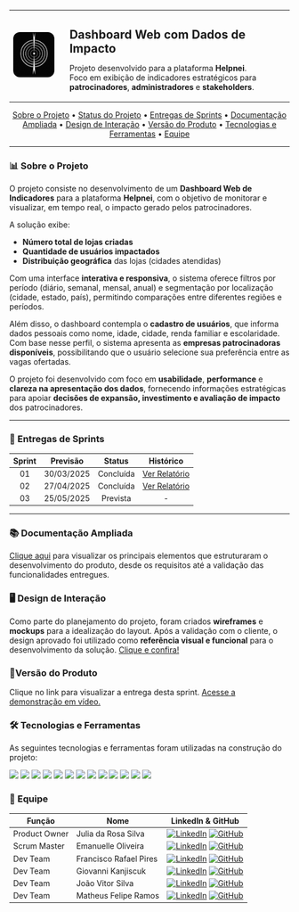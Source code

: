 <table align="center">
  <tr>
    <td>
      <img src="https://github.com/ORBIS-2DSM-API/docs/blob/main/logo.jpg" alt="Logo Orbis" width="150" style="border-radius: 12px;" />
    </td>
    <td style="padding-left: 20px;">
      <h2 style="margin-bottom: 5px;">Dashboard Web com Dados de Impacto</h2>
      <p>
        Projeto desenvolvido para a plataforma <strong>Helpnei</strong>.<br />
        Foco em exibição de indicadores estratégicos para <strong>patrocinadores</strong>, <strong>administradores</strong> e <strong>stakeholders</strong>.
      </p>
    </td>
  </tr>
</table>

<p align="center">
  <a href="#sobre-o-projeto">Sobre o Projeto</a> •
  <a href="#status-do-projeto">Status do Projeto</a> •
  <a href="#entregas-de-sprints">Entregas de Sprints</a> •
  <a href="#documentacao-ampliada">Documentação Ampliada</a> •
  <a href="#design-de-interacao">Design de Interação</a> •
  <a href="#versao-do-produto">Versão do Produto</a> •
  <a href="#tecnologias-e-ferramentas">Tecnologias e Ferramentas</a> •
  <a href="#equipe">Equipe</a>
</p>

---

### <h3 id="sobre-o-projeto">📊 Sobre o Projeto</h3>

O projeto consiste no desenvolvimento de um **Dashboard Web de Indicadores** para a plataforma **Helpnei**, com o objetivo de monitorar e visualizar, em tempo real, o impacto gerado pelos patrocinadores.

A solução exibe:

- **Número total de lojas criadas**
- **Quantidade de usuários impactados**
- **Distribuição geográfica** das lojas (cidades atendidas)

Com uma interface **interativa e responsiva**, o sistema oferece filtros por período (diário, semanal, mensal, anual) e segmentação por localização (cidade, estado, país), permitindo comparações entre diferentes regiões e períodos.

Além disso, o dashboard contempla o **cadastro de usuários**, que informa dados pessoais como nome, idade, cidade, renda familiar e escolaridade. Com base nesse perfil, o sistema apresenta as **empresas patrocinadoras disponíveis**, possibilitando que o usuário selecione sua preferência entre as vagas ofertadas.

O projeto foi desenvolvido com foco em **usabilidade**, **performance** e **clareza na apresentação dos dados**, fornecendo informações estratégicas para apoiar **decisões de expansão, investimento e avaliação de impacto** dos patrocinadores.

---


### <h3 id="entregas-de-sprints">🚩 Entregas de Sprints</h3>


| Sprint | Previsão  | Status   | Histórico      |
|:------:|:---------:|:--------:|:--------------:|
| 01     | 30/03/2025 | Concluída | [Ver Relatório](#) |
| 02     | 27/04/2025 | Concluída | [Ver Relatório](#) |
| 03     | 25/05/2025 | Prevista | - |

---

### <h3 id="documentacao-ampliada">📚 Documentação Ampliada</h3>

[Clique aqui](https://github.com/ORBIS-2DSM-API/docs/blob/main/Documenta%C3%A7%C3%A3o.pdf) para visualizar os principais elementos que estruturaram o desenvolvimento do produto, desde os requisitos até a validação das funcionalidades entregues.

### <h3 id="design-de-interacao">🖥️ Design de Interação</h3>

Como parte do planejamento do projeto, foram criados **wireframes** e **mockups** para a idealização do layout. Após a validação com o cliente, o design aprovado foi utilizado como **referência visual e funcional** para o desenvolvimento da solução. [Clique e confira!](https://www.canva.com/design/DAGhU3N9N9o/HNp14ge8lQ8WLdKfTiFfsQ/view)

### <h3 id="versao-do-produto">🚀Versão do Produto</h3>

Clique no link para visualizar a entrega desta sprint. [Acesse a demonstração em vídeo.](https://youtu.be/eZKzUQaWa0E)

### <h3 id="tecnologias-e-ferramentas">🛠️ Tecnologias e Ferramentas</h3>

As seguintes tecnologias e ferramentas foram utilizadas na construção do projeto:
<p>
  <img src="https://img.shields.io/badge/-JavaScript-F7DF1E?logo=javascript&logoColor=black" />
  <img src="https://img.shields.io/badge/-TypeScript-3178C6?logo=typescript&logoColor=white" />
  <img src="https://img.shields.io/badge/-HTML5-E34F26?logo=html5&logoColor=white" />
  <img src="https://img.shields.io/badge/-CSS3-1572B6?logo=css3&logoColor=white" />
  <img src="https://img.shields.io/badge/-React-61DAFB?logo=react&logoColor=black" />
  <img src="https://img.shields.io/badge/-Next.js-000000?logo=next.js&logoColor=white" />
  <img src="https://img.shields.io/badge/-Express.js-000000?logo=express&logoColor=white" />
  <img src="https://img.shields.io/badge/-Leaflet.js-199900?logo=leaflet&logoColor=white" />
  <img src="https://img.shields.io/badge/-Canva-00C4CC?logo=canva&logoColor=white" />
  <img src="https://img.shields.io/badge/-Jira-0052CC?logo=jira&logoColor=white" />
  <img src="https://img.shields.io/badge/-GitHub-181717?logo=github&logoColor=white" />
  <img src="https://img.shields.io/badge/-WhatsApp-25D366?logo=whatsapp&logoColor=white" />
  <img src="https://img.shields.io/badge/-Discord-5865F2?logo=discord&logoColor=white" />
</p>

### <h3 id="equipe">👥 Equipe</h3>

| Função         | Nome                       | LinkedIn & GitHub |
|----------------|----------------------------|-------------------|
| Product Owner  | Julia da Rosa Silva        | [![LinkedIn](https://img.shields.io/badge/-LinkedIn-0A66C2?logo=linkedin&logoColor=white)](https://www.linkedin.com/in/julia-da-rosa-silva-26455bb0/?originalSubdomain=br) [![GitHub](https://img.shields.io/badge/-GitHub-181717?logo=github&logoColor=white)](https://github.com/juliaroosas) |
| Scrum Master   | Emanuelle Oliveira         | [![LinkedIn](https://img.shields.io/badge/-LinkedIn-0A66C2?logo=linkedin&logoColor=white)](https://www.linkedin.com/in/emanuelle-oliveira-data-architect/) [![GitHub](https://img.shields.io/badge/-GitHub-181717?logo=github&logoColor=white)](https://github.com/Emanuelle-olv) |
| Dev Team       | Francisco Rafael Pires     | [![LinkedIn](https://img.shields.io/badge/-LinkedIn-0A66C2?logo=linkedin&logoColor=white)](https://www.linkedin.com/in/francisco-rafael-pires-755958163/) [![GitHub](https://img.shields.io/badge/-GitHub-181717?logo=github&logoColor=white)](https://github.com/franciscorafaelpires) |
| Dev Team       | Giovanni Kanjiscuk         | [![LinkedIn](https://img.shields.io/badge/-LinkedIn-0A66C2?logo=linkedin&logoColor=white)](https://www.linkedin.com/in/giovanni-kanjiscuk/) [![GitHub](https://img.shields.io/badge/-GitHub-181717?logo=github&logoColor=white)](https://github.com/GKanjiscuk) |
| Dev Team       | João Vitor Silva           | [![LinkedIn](https://img.shields.io/badge/-LinkedIn-0A66C2?logo=linkedin&logoColor=white)](https://www.linkedin.com/in/jo%C3%A3o-vitor-ven%C3%A2ncio-da-silva-b0239819b) [![GitHub](https://img.shields.io/badge/-GitHub-181717?logo=github&logoColor=white)](https://github.com/joaovvsilva) |
| Dev Team       | Matheus Felipe Ramos       | [![LinkedIn](https://img.shields.io/badge/-LinkedIn-0A66C2?logo=linkedin&logoColor=white)](http://www.linkedin.com/in/matheus-felipe-0832b52ba) [![GitHub](https://img.shields.io/badge/-GitHub-181717?logo=github&logoColor=white)](https://github.com/KwMajor) |




